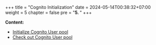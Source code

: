 +++
title = "Cognito Initialization"
date = 2024-05-14T00:38:32+07:00
weight = 5
chapter = false
pre = "<b>5. </b>"
+++

**Content:**

- [Initialize Cognito User pool](5-cognito/1-create-userpool)
- [Check out Cognito User pool](5-cognito/2-test-userpool)
